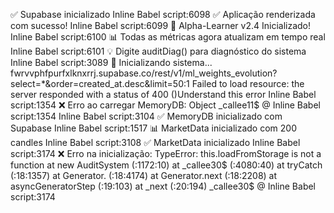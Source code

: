 ✅ Supabase inicializado
Inline Babel script:6098 ✅ Aplicação renderizada com sucesso!
Inline Babel script:6099 🎉 Alpha-Learner v2.4 Inicializado!
Inline Babel script:6100 📊 Todas as métricas agora atualizam em tempo real
Inline Babel script:6101 💡 Digite auditDiag() para diagnóstico do sistema
Inline Babel script:3089 🚀 Inicializando sistema...
fwrvvphfpurfxlknxrrj.supabase.co/rest/v1/ml_weights_evolution?select=*&order=created_at.desc&limit=50:1  Failed to load resource: the server responded with a status of 400 ()Understand this error
Inline Babel script:1354 ❌ Erro ao carregar MemoryDB: Object
_callee11$ @ Inline Babel script:1354
Inline Babel script:3104 ✅ MemoryDB inicializado com Supabase
Inline Babel script:1517 📊 MarketData inicializado com 200 candles
Inline Babel script:3108 ✅ MarketData inicializado
Inline Babel script:3174 ❌ Erro na inicialização: TypeError: this.loadFromStorage is not a function
    at new AuditSystem (<anonymous>:1172:10)
    at _callee30$ (<anonymous>:4080:40)
    at tryCatch (<anonymous>:18:1357)
    at Generator.<anonymous> (<anonymous>:18:4174)
    at Generator.next (<anonymous>:18:2208)
    at asyncGeneratorStep (<anonymous>:19:103)
    at _next (<anonymous>:20:194)
_callee30$ @ Inline Babel script:3174
